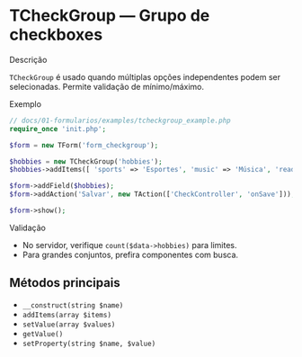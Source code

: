 # TCheckGroup — Grupo de checkboxes

Descrição

`TCheckGroup` é usado quando múltiplas opções independentes podem ser selecionadas. Permite validação de mínimo/máximo.

Exemplo

```php
// docs/01-formularios/examples/tcheckgroup_example.php
require_once 'init.php';

$form = new TForm('form_checkgroup');

$hobbies = new TCheckGroup('hobbies');
$hobbies->addItems([ 'sports' => 'Esportes', 'music' => 'Música', 'reading' => 'Leitura' ]);

$form->addField($hobbies);
$form->addAction('Salvar', new TAction(['CheckController', 'onSave']));

$form->show();
```

Validação

- No servidor, verifique `count($data->hobbies)` para limites.
- Para grandes conjuntos, prefira componentes com busca.

## Métodos principais

- `__construct(string $name)`
- `addItems(array $items)`
- `setValue(array $values)`
- `getValue()`
- `setProperty(string $name, $value)`

